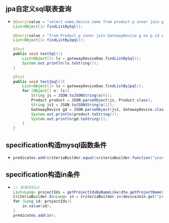 ## jpa自定义sql联表查询

* ```java
  @Query(value = "select name,device_name from product p inner join gateway_device g on p.id = g.product_id",nativeQuery = true)
  List<Object[]> findListBySql();
  
  @Query(value = "from Product p inner join GatewayDevice g on p.id = g.product.id")
  List<Object[]> findListByJpql();
  
  @Test
  public void testSql(){
      List<Object[]> ls = gatewayDeviceDao.findListBySql();
      System.out.println(ls.toString());
  }
  
  @Test
  public void testJpql(){
      List<Object[]> ls = gatewayDeviceDao.findListByJpql();
      for (Object[] o: ls){
          String js = JSON.toJSONString(o[0]);
          Product product = JSON.parseObject(js, Product.class);
          String js1 = JSON.toJSONString(o[1]);
          GatewayDevice gd = JSON.parseObject(js1, GatewayDevice.class);
          System.out.println(product.toString());
          System.out.println(gd.toString());
      }
  }
  ```

## specification构造mysql函数条件

* ```java
  predicates.add(criteriaBuilder.equal(criteriaBuilder.function("year", String.class, root.get("alarmAt")), dto.getAlarmAt().getYear()));
  ```

## specification构造in条件

* ```java
  // 查询项目id
  List<Long> projectIds = getProjectIdsByNameLike(dto.getProjectName());
  CriteriaBuilder.In<Long> in = criteriaBuilder.in(deviceJoin.get("project"));
  for (Long id: projectIds){
      in.value(id);
  }
  predicates.add(in);
  ```